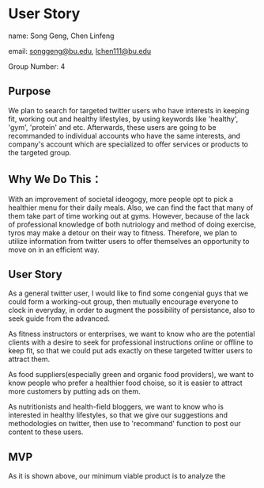# User Story
name: Song Geng, Chen Linfeng

email: songgeng@bu.edu, lchen111@bu.edu

Group Number: 4

## Purpose
We plan to search for targeted twitter users who have interests in keeping fit, working out and healthy lifestyles, by using keywords like 'healthy', 'gym', 'protein' and etc. Afterwards, these users are going to be recommanded to individual accounts who have the same interests, and company's account which are specialized to offer services or products to the targeted group.

## Why We Do This：
With an improvement of societal ideogogy, more people opt to pick a healthier menu for their daily meals. Also, we can find the fact that many of them take part of time working out at gyms. However, because of the lack of professional knowledge of both nutriology and method of doing exercise, tyros may make a detour on their way to fitness. Therefore, we plan to utilize information from twitter users to offer themselves an opportunity to move on in an efficient way.

## User Story
As a general twitter user, I would like to find some congenial guys that we could form a working-out group, then mutually encourage everyone to clock in everyday, in order to augment the possibility of persistance, also to seek guide from the advanced.

As fitness instructors or enterprises, we want to know who are the potential clients with a desire to seek for professional instructions online or offline to keep fit, so that we could put ads exactly on these targeted twitter users to attract them.

As food suppliers(especially green and organic food providers), we want to know people who prefer a healthier food choise, so it is easier to attract more customers by putting ads on them.

As nutritionists and health-field bloggers, we want to know who is interested in healthy lifestyles, so that we give our suggestions and methodologies on twitter, then use to 'recommand' function to post our content to these users.

## MVP
As it is shown above, our minimum viable product is to analyze the
